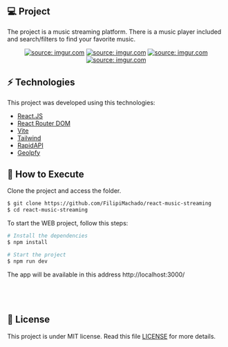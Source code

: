 ## 💻 Project

The project is a music streaming platform. There is a music player included and search/filters to find your favorite music.

<p align="center">
  <a href="https://imgur.com/f0W1cyA"><img src="https://imgur.com/f0W1cyA.png" title="source: imgur.com" /></a>
  <a href="https://imgur.com/q7oCCfV"><img src="https://imgur.com/q7oCCfV.png" title="source: imgur.com" /></a>
  <a href="https://imgur.com/IZPApOD"><img src="https://imgur.com/IZPApOD.png" title="source: imgur.com" /></a>
  <a href="https://imgur.com/evz4Wlh"><img src="https://imgur.com/evz4Wlh.png" title="source: imgur.com" /></a>

<br>

## ⚡ Technologies

This project was developed using this technologies:

- [React.JS](https://reactjs.org/)
- [React Router DOM](https://reactrouter.com/en/main)
- [Vite](https://vitejs.dev/)
- [Tailwind](https://tailwindcss.com/)
- [RapidAPI](https://rapidapi.com/)
- [GeoIpfy](https://geo.ipify.org/)

## 🚀 How to Execute

Clone the project and access the folder.

```bash
$ git clone https://github.com/FilipiMachado/react-music-streaming
$ cd react-music-streaming
```

To start the WEB project, follow this steps:
```bash
# Install the dependencies
$ npm install

# Start the project
$ npm run dev
```
The app will be available in this address http://localhost:3000/

## <br>

## 📝 License

This project is under MIT license. Read this file [LICENSE](LICENSE.md) for more details.
